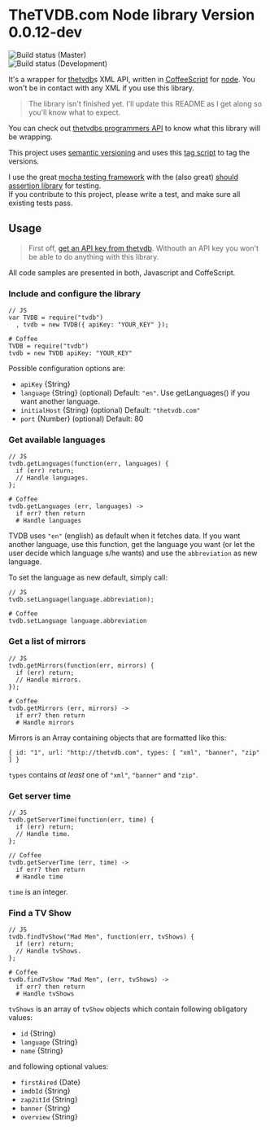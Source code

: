 # TheTVDB.com Node library Version 0.0.12-dev


![Build status](https://travis-ci.org/enyo/node-tvdb.png?branch=master) (Master)  
![Build status](https://travis-ci.org/enyo/node-tvdb.png) (Development)


It's a wrapper for [thetvdb][]s XML API, written in [CoffeeScript][] for [node][].
You won't be in contact with any XML if you use this library.

> The library isn't finished yet. I'll update this README as I get along so
> you'll know what to expect.

You can check out [thetvdbs programmers API](http://thetvdb.com/wiki/index.php?title=Programmers_API)
to know what this library will be wrapping.

[node]: http://nodejs.org/
[thetvdb]: http://www.thetvdb.com/
[coffeescript]: http://coffeescript.org/


This project uses [semantic versioning](http://semver.org/) and uses this [tag script](https://github.com/enyo/tag) to tag the versions.

I use the great [mocha testing framework](http://visionmedia.github.com/mocha/) with the (also great) [should assertion library](https://github.com/visionmedia/should.js) for testing.  
If you contribute to this project, please write a test, and make sure all existing tests pass.

## Usage

> First off, [get an API key from thetvdb](http://thetvdb.com/?tab=apiregister).
> Withouth an API key you won't be able to do anything with this library.


All code samples are presented in both, Javascript and CoffeScript.

### Include and configure the library

    // JS
    var TVDB = require("tvdb")
      , tvdb = new TVDB({ apiKey: "YOUR_KEY" });

    # Coffee
    TVDB = require("tvdb")
    tvdb = new TVDB apiKey: "YOUR_KEY"

Possible configuration options are:

  - `apiKey` {String}
  - `language` {String} (optional) Default: `"en"`. Use getLanguages() if you want another language.
  - `initialHost` {String} (optional) Default: `"thetvdb.com"`
  - `port` {Number} (optional) Default: 80

### Get available languages

    // JS
    tvdb.getLanguages(function(err, languages) {
      if (err) return;
      // Handle languages.
    };

    # Coffee
    tvdb.getLanguages (err, languages) ->
      if err? then return
      # Handle languages

TVDB uses `"en"` (english) as default when it fetches data. If you want another language, use this function, get the language
you want (or let the user decide which language s/he wants) and use the `abbreviation` as new language.

To set the language as new default, simply call:

    // JS
    tvdb.setLanguage(language.abbreviation);
    
    # Coffee
    tvdb.setLanguage language.abbreviation

### Get a list of mirrors

    // JS
    tvdb.getMirrors(function(err, mirrors) {
      if (err) return;
      // Handle mirrors.
    });

    # Coffee
    tvdb.getMirrors (err, mirrors) ->
      if err? then return
      # Handle mirrors

Mirrors is an Array containing objects that are formatted like this:

    { id: "1", url: "http://thetvdb.com", types: [ "xml", "banner", "zip" ] }

`types` contains *at least* one of `"xml"`, `"banner"` and `"zip"`.



### Get server time

    // JS
    tvdb.getServerTime(function(err, time) {
      if (err) return;
      // Handle time.
    };

    // Coffee
    tvdb.getServerTime (err, time) ->
      if err? then return
      # Handle time

`time` is an integer.


### Find a TV Show

    // JS
    tvdb.findTvShow("Mad Men", function(err, tvShows) {
      if (err) return;
      // Handle tvShows.
    };

    # Coffee
    tvdb.findTvShow "Mad Men", (err, tvShows) ->
      if err? then return
      # Handle tvShows

`tvShows` is an array of `tvShow` objects which contain following obligatory values:

  - `id` {String}
  - `language` {String}
  - `name` {String}

and following optional values:

  - `firstAired` {Date}
  - `imdbId` {String}
  - `zap2itId` {String}
  - `banner` {String}
  - `overview` {String}


